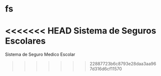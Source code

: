 # fs
<<<<<<< HEAD
Sistema de Seguros Escolares
=======
Sistema de Seguro Medico Escolar
>>>>>>> 22887723b6c8793e28daa3aa967d316d6cf11570
